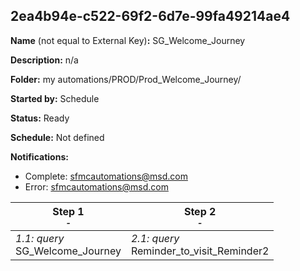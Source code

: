 ## 2ea4b94e-c522-69f2-6d7e-99fa49214ae4

**Name** (not equal to External Key)**:** SG_Welcome_Journey

**Description:** n/a

**Folder:** my automations/PROD/Prod_Welcome_Journey/

**Started by:** Schedule

**Status:** Ready

**Schedule:** Not defined

**Notifications:**

* Complete: sfmcautomations@msd.com
* Error: sfmcautomations@msd.com

| Step 1<br>_<small>-</small>_ | Step 2<br>_<small>-</small>_ |
| --- | --- |
| _1.1: query_<br>SG_Welcome_Journey | _2.1: query_<br>Reminder_to_visit_Reminder2 |
